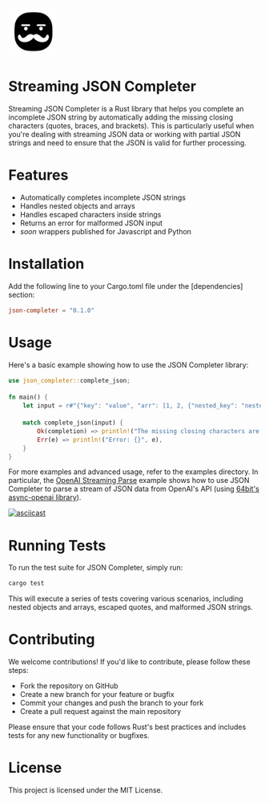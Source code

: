 <img src="genau.png" alt="Genau" width="100" height="100">

# Streaming JSON Completer

Streaming JSON Completer is a Rust library that helps you complete an incomplete JSON string by automatically adding the missing closing characters (quotes, braces, and brackets). This is particularly useful when you're dealing with streaming JSON data or working with partial JSON strings and need to ensure that the JSON is valid for further processing.

# Features

* Automatically completes incomplete JSON strings
* Handles nested objects and arrays
* Handles escaped characters inside strings
* Returns an error for malformed JSON input
* _soon_ wrappers published for Javascript and Python

# Installation

Add the following line to your Cargo.toml file under the [dependencies] section:

```toml
json-completer = "0.1.0"
```

# Usage

Here's a basic example showing how to use the JSON Completer library:

```rust
use json_completer::complete_json;

fn main() {
    let input = r#"{"key": "value", "arr": [1, 2, {"nested_key": "nested_value""#;

    match complete_json(input) {
        Ok(completion) => println!("The missing closing characters are: {}", completion),
        Err(e) => println!("Error: {}", e),
    }
}
```

For more examples and advanced usage, refer to the examples directory. In particular, the [OpenAI Streaming Parse](https://github.com/GenauAI/streaming-json-completer/blob/main/examples/openai_streaming_parse/src/main.rs) example shows how to use JSON Completer to parse a stream of JSON data from OpenAI's API (using [64bit's async-openai library](https://github.com/64bit/async-openai)).

[![asciicast](https://asciinema.org/a/TaVsv5vvrS36ihoJTs62kaJ0r.svg)](https://asciinema.org/a/TaVsv5vvrS36ihoJTs62kaJ0r)

# Running Tests

To run the test suite for JSON Completer, simply run:

``` sh
cargo test
```

This will execute a series of tests covering various scenarios, including nested objects and arrays, escaped quotes, and malformed JSON strings.

# Contributing

We welcome contributions! If you'd like to contribute, please follow these steps:

* Fork the repository on GitHub
* Create a new branch for your feature or bugfix
* Commit your changes and push the branch to your fork
* Create a pull request against the main repository

Please ensure that your code follows Rust's best practices and includes tests for any new functionality or bugfixes.

# License

This project is licensed under the MIT License. 
